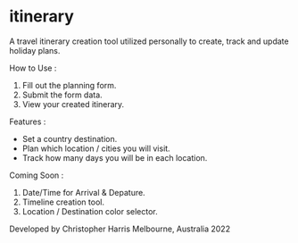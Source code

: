 # itinerary


A travel itinerary creation tool utilized personally to create, track and update holiday plans.

How to Use :
  <ol>
    <li>Fill out the planning form.</li>
    <li>Submit the form data.</li>
    <li>View your created itinerary.</li>
  </ol>
  
Features :
  <ul>
    <li>Set a country destination.</li>
    <li>Plan which location / cities you will visit.</li>
    <li>Track how many days you will be in each location.</li>
  </ul>
  
  Coming Soon :
    <ol>
      <li>Date/Time for Arrival & Depature.</li>
      <li>Timeline creation tool.</li>
      <li>Location / Destination color selector.</li>
    </ol>
    
  Developed by 
    Christopher Harris
    Melbourne, Australia
    2022
